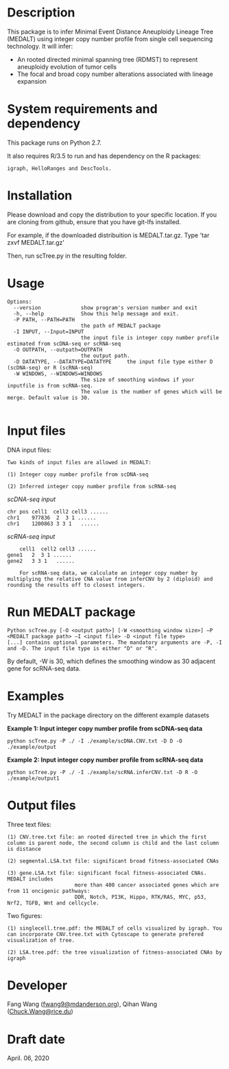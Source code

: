Description
===========
This package is to infer Minimal Event Distance Aneuploidy Lineage Tree (MEDALT) using integer copy number profile from single cell sequencing technology. It will infer:
* An rooted directed minimal spanning tree (RDMST) to represent aneuploidy evolution of tumor cells
* The focal and broad copy number alterations associated with lineage expansion


System requirements and dependency
==================================
This package runs on Python 2.7.

It also requires R/3.5
to run and has dependency on the R packages:

	igraph, HelloRanges and DescTools.



Installation
============
Please download and copy the distribution to your specific location. If you are cloning from github, ensure that you have git-lfs installed.

For example, if the downloaded distribuition is MEDALT.tar.gz.
	Type 'tar zxvf MEDALT.tar.gz'

Then, run scTree.py in the resulting folder.

Usage
=====
```
Options:
  --version             show program's version number and exit
  -h, --help            Show this help message and exit.
  -P PATH, --PATH=PATH
                        the path of MEDALT package
  -I INPUT, --Input=INPUT
                        the input file is integer copy number profile estimated from scDNA-seq or scRNA-seq
  -O OUTPATH, --outpath=OUTPATH
                        the output path.
  -D DATATYPE, --DATATYPE=DATATYPE     the input file type either D (scDNA-seq) or R (scRNA-seq)
  -W WINDOWS, --WINDOWS=WINDOWS
                        The size of smoothing windows if your inputfile is from scRNA-seq.
                        The value is the number of genes which will be merge. Default value is 30.


```

Input files
===========

DNA input files:

	Two kinds of input files are allowed in MEDALT:

	(1) Integer copy number profile from scDNA-seq

	(2) Inferred integer copy number profile from scRNA-seq


  *scDNA-seq input*

  	chr	pos	cell1  cell2 cell3 ......
  	chr1	977836	2  3 1 ......
  	chr1	1200863	3 3 1	......

  *scRNA-seq input*

    	cell1  cell2 cell3 ......
    gene1	2  3 1 ......
    gene2	3 3 1	......

		For scRNA-seq data, we calculate an integer copy number by multiplying the relative CNA value from inferCNV by 2 (diploid) and rounding the results off to closest integers.

Run MEDALT package
============

    Python scTree.py [-O <output path>] [-W <smoothing window size>] –P <MEDALT package path> –I <input file> -D <input file type>
    [...] contains optional parameters. The mandatory arguments are -P, -I and -D. The input file type is either "D" or "R".
By default, -W is 30, which defines the smoothing window as 30 adjacent gene for scRNA-seq data.


Examples
========
Try MEDALT in the package directory on the different example datasets

**Example 1: Input integer copy number profile from scDNA-seq data**

	python scTree.py -P ./ -I ./example/scDNA.CNV.txt -D D -O ./example/output

**Example 2: Input integer copy number profile from scRNA-seq data**

	python scTree.py -P ./ -I ./example/scRNA.inferCNV.txt -D R -O ./example/output1


Output files
============

Three text files:

	(1) CNV.tree.txt file: an rooted directed tree in which the first column is parent node, the second column is child and the last column is distance

	(2) segmental.LSA.txt file: significant broad fitness-associated CNAs

	(3) gene.LSA.txt file: significant focal fitness-associated CNAs. MEDALT includes
                          more than 400 cancer associated genes which are from 11 oncigenic pathways:
                          DDR, Notch, PI3K, Hippo, RTK/RAS, MYC, p53, Nrf2, TGFB, Wnt and cellcycle.

Two figures:

	(1) singlecell.tree.pdf: the MEDALT of cells visualized by igraph. You can incorporate CNV.tree.txt with Cytoscape to generate prefered visualization of tree.

	(2) LSA.tree.pdf: the tree visualization of fitness-associated CNAs by igraph


Developer
=========
Fang Wang (fwang9@mdanderson.org), Qihan Wang (Chuck.Wang@rice.du)

Draft date
==========
April. 06, 2020
